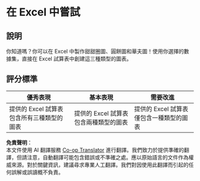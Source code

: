 <!--
CO_OP_TRANSLATOR_METADATA:
{
  "original_hash": "1e00fe6a244c2f8f9a794c862661dd4f",
  "translation_date": "2025-08-24T14:10:29+00:00",
  "source_file": "3-Data-Visualization/11-visualization-proportions/assignment.md",
  "language_code": "tw"
}
-->
# 在 Excel 中嘗試

## 說明

你知道嗎？你可以在 Excel 中製作甜甜圈圖、圓餅圖和華夫圖！使用你選擇的數據集，直接在 Excel 試算表中創建這三種類型的圖表。

## 評分標準

| 優秀表現                                             | 基本表現                                      | 需要改進                                            |
| ---------------------------------------------------- | --------------------------------------------- | --------------------------------------------------- |
| 提供的 Excel 試算表包含所有三種類型的圖表           | 提供的 Excel 試算表包含兩種類型的圖表         | 提供的 Excel 試算表僅包含一種類型的圖表           |

**免責聲明**：  
本文件使用 AI 翻譯服務 [Co-op Translator](https://github.com/Azure/co-op-translator) 進行翻譯。我們致力於提供準確的翻譯，但請注意，自動翻譯可能包含錯誤或不準確之處。應以原始語言的文件作為權威來源。對於關鍵資訊，建議尋求專業人工翻譯。我們對因使用此翻譯而引起的任何誤解或誤讀概不負責。